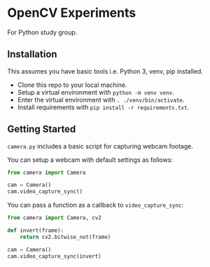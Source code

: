 # OpenCV Experiments

For Python study group.

## Installation

This assumes you have basic tools i.e. Python 3, venv, pip installed.

* Clone this repo to your local machine.
* Setup a virtual environment with `python -m venv venv`.
* Enter the virtual environment with `. ./venv/bin/activate`.
* Install requirements with `pip install -r requirements.txt`.

## Getting Started

`camera.py` includes a basic script for capturing webcam footage.

You can setup a webcam with default settings as follows:

```python
from camera import Camera

cam = Camera()
cam.video_capture_sync()
```

You can pass a function as a callback to `video_capture_sync`:

```python
from camera import Camera, cv2

def invert(frame):
    return cv2.bitwise_not(frame)

cam = Camera()
cam.video_capture_sync(invert)
```